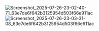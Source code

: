 ![Screenshot_2025-07-26-23-02-40-71_63e7de6f642b3125954d503f66e911ac](https://github.com/user-attachments/assets/2e306f1b-8d7a-4ed1-8f4f-bd1c7afded1f)
![Screenshot_2025-07-26-23-03-31-08_63e7de6f642b3125954d503f66e911ac](https://github.com/user-attachments/assets/4280c099-ac51-4b5e-a647-b182954afc48)
